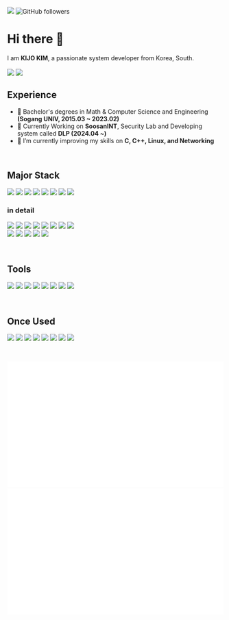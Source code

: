 <a href="https://hits.seeyoufarm.com"><img src="https://hits.seeyoufarm.com/api/count/incr/badge.svg?url=https%3A%2F%2Fgithub.com%2FWandererKKJ&count_bg=%2379C83D&title_bg=%23555555&icon=&icon_color=%23E7E7E7&title=hits&edge_flat=false"/></a> <img alt="GitHub followers" src="https://img.shields.io/github/followers/WandererKKJ?style=social">
# Hi there 👋

I am <b>KIJO KIM</b>, a passionate system developer from Korea, South.
<br><br>
<a href="https://www.instagram.com/wander_k_jo/"><img src="https://img.shields.io/badge/Instagram-E4405F?style=flat-square&logo=Instagram&logoColor=white&link=https://www.instagram.com/wander_k_jo/"/></a>
<a href="mailto:kkj13922@gmail.com"><img src="https://img.shields.io/badge/Gmail-d14836?style=flat-square&logo=Gmail&logoColor=white&link=kkj13922@gmail.com"/></a>

## Experience
- 👯 Bachelor's degrees in Math & Computer Science and Engineering <b>(Sogang UNIV, 2015.03 ~ 2023.02)</b>
- 🔭 Currently Working on <b>SoosanINT</b>, Security Lab and Developing system called <b>DLP (2024.04 ~)</b>
- 🌱 I’m currently improving my skills on <b>C, C++, Linux, and Networking</b>

<p>
  &nbsp;
</p>

## Major Stack
<img src="https://img.shields.io/badge/C-A8B9CC?style=for-the-badge&logo=C&logoColor=white"/> <img src="https://img.shields.io/badge/c++-00599C?style=for-the-badge&logo=c%2B%2B&logoColor=white"> <img src="https://img.shields.io/badge/JSON-000000?style=for-the-badge&logo=json&logoColor=white"/> <img src="https://img.shields.io/badge/linux-FCC624?style=for-the-badge&logo=linux&logoColor=black"> <img src="https://img.shields.io/badge/ubuntu-6DB33F?style=for-the-badge&logo=ubuntu&logoColor=white"> <img src="https://img.shields.io/badge/CentOS-61DAFB?style=for-the-badge&logo=CentOS&logoColor=black">  <img src="https://img.shields.io/badge/aws-232F3E?style=for-the-badge&logo=amazon web services&logoColor=white"> <img src="https://img.shields.io/badge/network-F8DC75?style=for-the-badge&logoColor=white">

### in detail
<img src="https://img.shields.io/badge/ElasticSearch-7952B3?style=flat-square&logo=elasticsearch&logoColor=white"/> <img src="https://img.shields.io/badge/Logstash-FFCA28?style=flat-square&logo=logstash&logoColor=black"/> <img src="https://img.shields.io/badge/Kibana-FF0000?style=flat-square&logo=kibana&logoColor=white"/> <img src="https://img.shields.io/badge/GlusterFS-00ADD8?style=flat-square&logo=Gluster&logoColor=white"/> <img src="https://img.shields.io/badge/Redis-31A8FF?style=flat-square&logo=redis&logoColor=white"/> <img src="https://img.shields.io/badge/MariaDB-232F3E?style=flat-square&logo=mariadb&logoColor=white"/> <img src="https://img.shields.io/badge/MySQL-9999FF?style=flat-square&logo=mysql&logoColor=white"/> <img src="https://img.shields.io/badge/Docker-00ADD8?style=flat-square&logo=docker&logoColor=white"/>
<br>
<img src="https://img.shields.io/badge/Net driver-E10098?style=flat-square&logo=open source hardware&logoColor=white"/> <img src="https://img.shields.io/badge/TCP/IP-4285F4?style=flat-square&logo=TCP&logoColor=white"/> <img src="https://img.shields.io/badge/SSL-092E20?style=flat-square&logo=ssl&logoColor=white"/> <img src="https://img.shields.io/badge/HTTP/1.1-66595C?style=flat-square&logo=HTTP&logoColor=white"/> <img src="https://img.shields.io/badge/HTTP/2.0-66595C?style=flat-square&logo=HTTP&logoColor=white"/>

<p>
  &nbsp;
</p>

## Tools
<img src="https://img.shields.io/badge/wireshark-DD0031?style=for-the-badge&logo=wireshark&logoColor=white"/> <img src="https://img.shields.io/badge/SVN-F8DC75?style=for-the-badge&logo=subversion&logoColor=black"/> <img src="https://img.shields.io/badge/GitHub-181717?style=for-the-badge&logo=GitHub&logoColor=white"/> <img src="https://img.shields.io/badge/Git-F05032?style=for-the-badge&logo=git&logoColor=white"/> <img src="https://img.shields.io/badge/Virtualbox-000000?style=for-the-badge&logo=virtualbox&logoColor=white"/> <img src="https://img.shields.io/badge/VS Code-007ACC?style=for-the-badge&logo=Visual studio code&logoColor=white"/> <img src="https://img.shields.io/badge/eclipse-000000?style=for-the-badge&logo=eclipse&logoColor=white"/> <img src="https://img.shields.io/badge/notepad++-147EFB?style=for-the-badge&logo=Notepad++&logoColor=white"/>

<p>
  &nbsp;
</p>

## Once Used
<img src="https://img.shields.io/badge/html5-E34F26?style=for-the-badge&logo=html5&logoColor=white"> <img src="https://img.shields.io/badge/css-1572B6?style=for-the-badge&logo=css3&logoColor=white"> <img src="https://img.shields.io/badge/javascript-F7DF1E?style=for-the-badge&logo=javascript&logoColor=black"> <img src="https://img.shields.io/badge/java-007396?style=for-the-badge&logo=java&logoColor=white"> <img src="https://img.shields.io/badge/python-3776AB?style=for-the-badge&logo=python&logoColor=white"> <img src="https://img.shields.io/badge/node.js-339933?style=for-the-badge&logo=Node.js&logoColor=white"> <img src="https://img.shields.io/badge/bootstrap-7952B3?style=for-the-badge&logo=bootstrap&logoColor=white"> <img src="https://img.shields.io/badge/apache tomcat-F8DC75?style=for-the-badge&logo=apachetomcat&logoColor=white">

<p>
  &nbsp;
</p>

<img src="https://github.com/WandererKKJ/github-stats-transparent/blob/output/generated/overview.svg"> <img src="https://github.com/WandererKKJ/github-stats-transparent/blob/output/generated/languages.svg">


<!--
**WandererKKJ/WandererKKJ** is a ✨ _special_ ✨ repository because its `README.md` (this file) appears on your GitHub profile.

Here are some ideas to get you started:




- 🤔 I’m looking for help with ...
- 💬 Ask me about ...
- 📫 How to reach me: ...
- 😄 Pronouns: ...
- ⚡ Fun fact: ...
-->
